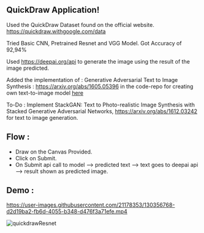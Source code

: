 ## QuickDraw Application!

Used the QuickDraw Dataset found on the official website.
https://quickdraw.withgoogle.com/data

Tried Basic CNN, Pretrained Resnet and VGG Model.
Got Accuracy of 92,94%

Used https://deepai.org/api to generate the image using the result of the image predicted.

Added the implementation of : 
Generative Adversarial Text to Image Synthesis : https://arxiv.org/abs/1605.05396 in the code-repo for creating own text-to-image model  [here](https://github.com/charchit7/QuickDraw-App/tree/main/text2Img)

To-Do :
Implement StackGAN: Text to Photo-realistic Image Synthesis with Stacked Generative Adversarial Networks, https://arxiv.org/abs/1612.03242 for text to image generation.

## Flow : 

 - Draw on the Canvas Provided.
 -   Click on Submit.
  -  On Submit api call to model --> predicted text --> text goes to deepai api --> result shown as predicted image. 

## Demo : 
https://user-images.githubusercontent.com/21178353/130356768-d2d19ba2-fb6d-4055-b348-d476f3a71efe.mp4

![quickdrawResnet](https://user-images.githubusercontent.com/21178353/131849976-fa229048-6957-4547-b4e0-845452350bc0.png)
